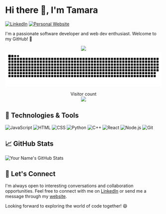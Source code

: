 # Hi there 👋, I'm Tamara

[![LinkedIn](https://img.shields.io/badge/LinkedIn-Connect-blue?style=flat&logo=linkedin&logoColor=white)](https://www.linkedin.com/in/tamarasagakova/)
[![Personal Website](https://img.shields.io/badge/Personal_Website-Visit-9C27B0?style=flat&logo=google-chrome&logoColor=white)](https://tamarasagakova.github.io)

I'm a passionate software developer and web dev enthusiast. Welcome to my GitHub! 🚀

<p align="center">
  <picture>
      <source media="(prefers-color-scheme: dark)" srcset="https://streak-stats.demolab.com?user=tamarasagakova&theme=transparent" />
      <img src="https://streak-stats.demolab.com?user=tamarasagakova&theme=transparent&date_format=j%20M%5B%20Y%5D" />
  </picture>
  <picture>
    <source media="(prefers-color-scheme: dark)" srcset="https://raw.githubusercontent.com/tamarasagakova/tamarasagakova/output/github-contribution-grid-snake-dark.svg">
    <source media="(prefers-color-scheme: light)" srcset="https://raw.githubusercontent.com/tamarasagakova/tamarasagakova/output/github-contribution-grid-snake.svg">
    <img alt="github contribution grid snake animation" src="https://raw.githubusercontent.com/tamarasagakova/tamarasagakova/output/github-contribution-grid-snake.svg">
  </picture>
</p>

<p align="center"> 
  Visitor count<br>
  <img src="https://profile-counter.glitch.me/tamarasagakova/count.svg" />
</p>

## 🔧 Technologies & Tools

![JavaScript](https://img.shields.io/badge/JavaScript-F7DF1E?style=flat&logo=javascript&logoColor=white)
![HTML](https://img.shields.io/badge/HTML-E34F26?style=flat&logo=html5&logoColor=white)
![CSS](https://img.shields.io/badge/CSS-1572B6?style=flat&logo=css3&logoColor=white)
![Python](https://img.shields.io/badge/Python-3776AB?style=flat&logo=python&logoColor=white)
![C++](https://img.shields.io/badge/C++-00599C?style=flat&logo=c%2B%2B&logoColor=white)
![React](https://img.shields.io/badge/React-61DAFB?style=flat&logo=react&logoColor=white)
![Node.js](https://img.shields.io/badge/Node.js-339933?style=flat&logo=node.js&logoColor=white)
![Git](https://img.shields.io/badge/Git-F05032?style=flat&logo=git&logoColor=white)


## 📈 GitHub Stats

![Your Name's GitHub Stats](https://github-readme-stats.vercel.app/api?username=tamarasagakova&show_icons=true&hide=contribs&count_private=true&hide_title=true&hide_border=true&bg_color=00000000)


## 🤝 Let's Connect

I'm always open to interesting conversations and collaboration opportunities. Feel free to connect with me on [LinkedIn](https://www.linkedin.com/in/tamarasagakova/) or send me a message through my [website](https://tamarasagakova.github.io).

Looking forward to exploring the world of code together! 😄
